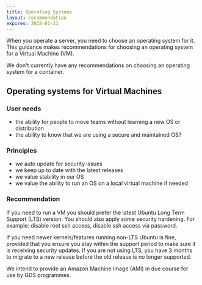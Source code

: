 ```yaml
---
title: Operating Systems
layout: recommendation
expires: 2018-01-31
---
```


When you operate a server, you need to choose an operating system for it.  This guidance makes recommendations for choosing an operating system for a Virtual Machine (VM).

We don't currently have any recommendations on choosing an operating system for a container.

## Operating systems for Virtual Machines

### User needs

- the ability for people to move teams without learning a new OS or distribution
- the ability to know that we are using a secure and maintained OS?

### Principles

- we auto update for security issues
- we keep up to date with the latest releases
- we value stability in our OS
- we value the ability to run an OS on a local virtual machine if needed

### Recommendation

If you need to run a VM you should prefer the latest Ubuntu Long Term Support (LTS) version.  You should also apply some security hardening.  For example: disable root ssh access, disable ssh access via password. 

If you need newer kernels/features running non-LTS Ubuntu is fine, provided that you ensure you stay within the support period to make sure it is receiving security updates.  If you are not using LTS, you have 3 months to migrate to a new release before the old release is no longer supported.

We intend to provide an Amazon Machine Image (AMI) in due course for use by GDS programmes.
